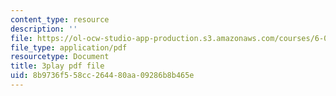 ```yaml
---
content_type: resource
description: ''
file: https://ol-ocw-studio-app-production.s3.amazonaws.com/courses/6-00sc-introduction-to-computer-science-and-programming-spring-2011/8b9736f558cc264480aa09286b8b465e_C2BBAW78fYg.pdf
file_type: application/pdf
resourcetype: Document
title: 3play pdf file
uid: 8b9736f5-58cc-2644-80aa-09286b8b465e
---
```

